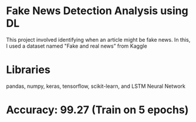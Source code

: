 # Fake News Detection Analysis using DL
This project involved identifying when an article might be fake news. In this, I used a dataset named "Fake and real news” from Kaggle
# Libraries
pandas, 
numpy,
keras,
tensorflow,
scikit-learn, and 
LSTM Neural Network


# Accuracy: 99.27 (Train on 5 epochs)
